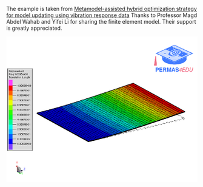 The example is taken from [Metamodel-assisted hybrid optimization strategy for model updating using
vibration response data](https://doi.org/10.1016/j.advengsoft.2023.103515)
Thanks to Professor Magd Abdel Wahab and Yifei Li for sharing the finite element model. Their support is greatly appreciated.

![First mode shape of the cantilever beam](mode_01.gif)
